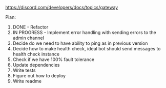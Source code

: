 https://discord.com/developers/docs/topics/gateway

Plan:
1. DONE - Refactor
2. IN PROGRESS - Implement error handling with sending errors to the admin channel
3. Decide do we need to have ability to ping as in previous version
4. Decide how to make health check, ideal bot should send messages to health check instance
5. Check if we have 100% fault tolerance
6. Update dependencies
7. Write tests
8. Figure out how to deploy
9. Write readme
